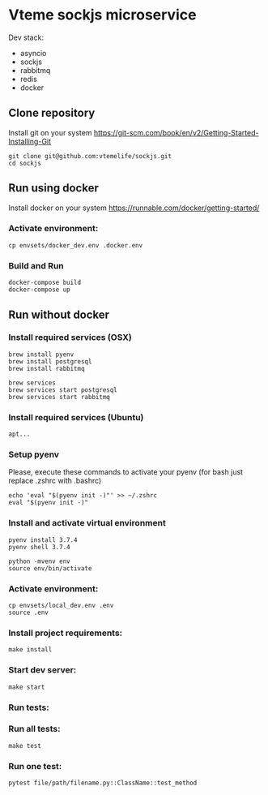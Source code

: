 # Vteme sockjs microservice

Dev stack:
* asyncio
* sockjs
* rabbitmq
* redis
* docker

## Clone repository

Install git on your system https://git-scm.com/book/en/v2/Getting-Started-Installing-Git

```
git clone git@github.com:vtemelife/sockjs.git
cd sockjs
```

## Run using docker

Install docker on your system https://runnable.com/docker/getting-started/

### Activate environment:

```
cp envsets/docker_dev.env .docker.env
```

### Build and Run

```
docker-compose build
docker-compose up
```

## Run without docker

### Install required services (OSX)

```
brew install pyenv
brew install postgresql
brew install rabbitmq

brew services
brew services start postgresql
brew services start rabbitmq
```

### Install required services (Ubuntu)

```
apt...
```

### Setup pyenv

Please, execute these commands to activate your pyenv (for bash just replace .zshrc with .bashrc)

```
echo 'eval "$(pyenv init -)"' >> ~/.zshrc
eval "$(pyenv init -)"
```

### Install and activate virtual environment

```
pyenv install 3.7.4
pyenv shell 3.7.4

python -mvenv env
source env/bin/activate
```

### Activate environment:

```
cp envsets/local_dev.env .env
source .env
```

### Install project requirements:

```
make install
```

### Start dev server:

```
make start
```

### Run tests:

### Run all tests:

```
make test
```

### Run one test:

```
pytest file/path/filename.py::ClassName::test_method
```
